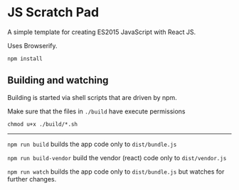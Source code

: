 JS Scratch Pad
==

A simple template for creating ES2015 JavaScript with React JS.

Uses Browserify.

`npm install`

Building and watching
---

Building is started via shell scripts that are driven by npm.

Make sure that the files in `./build` have execute permissions

`chmod u+x ./build/*.sh`

---

`npm run build` builds the app code only to `dist/bundle.js`

`npm run build-vendor` build the vendor (react) code only to `dist/vendor.js`

`npm run watch` builds the app code only to `dist/bundle.js` but watches for further changes.
